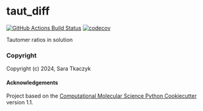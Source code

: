 taut_diff
==============================
[//]: # (Badges)
[![GitHub Actions Build Status](https://github.com/REPLACE_WITH_OWNER_ACCOUNT/taut_diff/workflows/CI/badge.svg)](https://github.com/REPLACE_WITH_OWNER_ACCOUNT/taut_diff/actions?query=workflow%3ACI)
[![codecov](https://codecov.io/gh/REPLACE_WITH_OWNER_ACCOUNT/taut_diff/branch/main/graph/badge.svg)](https://codecov.io/gh/REPLACE_WITH_OWNER_ACCOUNT/taut_diff/branch/main)


Tautomer ratios in solution

### Copyright

Copyright (c) 2024, Sara Tkaczyk


#### Acknowledgements
 
Project based on the 
[Computational Molecular Science Python Cookiecutter](https://github.com/molssi/cookiecutter-cms) version 1.1.
